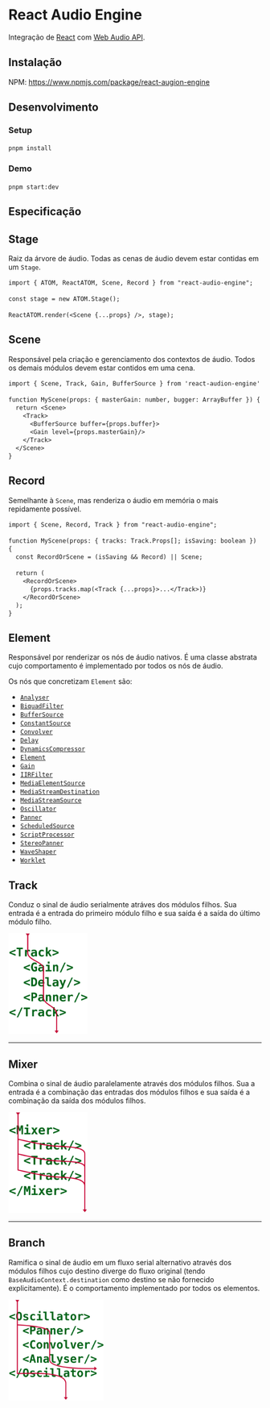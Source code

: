# React Audio Engine

Integração de [React](https://reactjs.org/) com [Web Audio API](https://developer.mozilla.org/pt-BR/docs/Web/API/API_Web_Audio).

## Instalação

NPM: https://www.npmjs.com/package/react-augion-engine

## Desenvolvimento

### Setup

`pnpm install`

### Demo

`pnpm start:dev`

## Especificação

## Stage

Raiz da árvore de áudio. Todas as cenas de áudio devem estar contidas em um `Stage`.

```tsx
import { ATOM, ReactATOM, Scene, Record } from "react-audio-engine";

const stage = new ATOM.Stage();

ReactATOM.render(<Scene {...props} />, stage);
```

## Scene

Responsável pela criação e gerenciamento dos contextos de áudio. Todos os demais módulos devem estar contidos em uma cena.

```tsx
import { Scene, Track, Gain, BufferSource } from 'react-audion-engine'

function MyScene(props: { masterGain: number, bugger: ArrayBuffer }) {
  return <Scene>
    <Track>
      <BufferSource buffer={props.buffer}>
      <Gain level={props.masterGain}/>
    </Track>
  </Scene>
}
```

## Record

Semelhante à `Scene`, mas renderiza o áudio em memória o mais repidamente possível.

```tsx
import { Scene, Record, Track } from "react-audio-engine";

function MyScene(props: { tracks: Track.Props[]; isSaving: boolean }) {
  const RecordOrScene = (isSaving && Record) || Scene;

  return (
    <RecordOrScene>
      {props.tracks.map(<Track {...props}>...</Track>)}
    </RecordOrScene>
  );
}
```

## Element

Responsável por renderizar os nós de áudio nativos. É uma classe abstrata cujo comportamento é implementado por todos os nós de áudio.

Os nós que concretizam `Element` são:

- [`Analyser`](./src/atom/elements/Analyser.ts)
- [`BiquadFilter`](./src/atom/elements/BiquadFilter.ts)
- [`BufferSource`](./src/atom/elements/BufferSource.ts)
- [`ConstantSource`](./src/atom/elements/ConstantSource.ts)
- [`Convolver`](./src/atom/elements/Convolver.ts)
- [`Delay`](./src/atom/elements/Delay.ts)
- [`DynamicsCompressor`](./src/atom/elements/DynamicsCompressor.ts)
- [`Element`](./src/atom/elements/Element.ts)
- [`Gain`](./src/atom/elements/Gain.ts)
- [`IIRFilter`](./src/atom/elements/IIRFilter.ts)
- [`MediaElementSource`](./src/atom/elements/MediaElementSource.ts)
- [`MediaStreamDestination`](./src/atom/elements/MediaStreamDestination.ts)
- [`MediaStreamSource`](./src/atom/elements/MediaStreamSource.ts)
- [`Oscillator`](./src/atom/elements/Oscillator.ts)
- [`Panner`](./src/atom/elements/Panner.ts)
- [`ScheduledSource`](./src/atom/elements/ScheduledSource.ts)
- [`ScriptProcessor`](./src/atom/elements/ScriptProcessor.ts)
- [`StereoPanner`](./src/atom/elements/StereoPanner.ts)
- [`WaveShaper`](./src/atom/elements/WaveShaper.ts)
- [`Worklet`](./src/atom/elements/Worklet.ts)

## Track

Conduz o sinal de áudio serialmente atráves dos módulos filhos. Sua entrada é a entrada do primeiro módulo filho e sua saída é a saída do último módulo filho.

<img src="docs/track.svg" height="200"/>

---

## Mixer

Combina o sinal de áudio paralelamente através dos módulos filhos. Sua a entrada é a combinação das entradas dos módulos filhos e sua saída é a combinação da saída dos módulos filhos.

<img src="docs/mixer.svg" height="200"/>

---

## Branch

Ramifica o sinal de áudio em um fluxo serial alternativo através dos módulos filhos cujo destino diverge do fluxo original (tendo `BaseAudioContext.destination` como destino se não fornecido explicitamente). É o comportamento implementado por todos os elementos.

<img src="docs/branch.svg" height="200"/>
